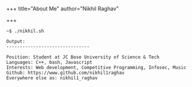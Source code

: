 +++
title="About Me"
author="Nikhil Raghav"

+++

```text
~$ ./nikhil.sh

Output:
-------------------------------

Position: Student at JC Bose University of Science & Tech
Languages: C++, bash, Javascript
Interests: Web development, Competitive Programming, Infosec, Music
Github: https://www.github.com/nikhil1raghav
Everywhere else as: nikhil1_raghav

```

